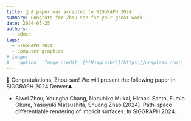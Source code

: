 ```yaml
---
title: 🎉 A paper was accepted to SIGGRAPH 2024!
summary: Congrats for Zhou-san for your great work!
date: 2024-03-25
authors:
  - admin
tags:
  - SIGGRAPH 2024
  - Computer graphics
# image:
#   caption: 'Image credit: [**Unsplash**](https://unsplash.com)'
---
```


🎉 Congratulations, Zhou-san! We will present the following paper in SIGGRAPH 2024 Denver⛰️

- Siwei Zhou, Youngha Chang, Nobuhiko Mukai, Hiroaki Santo, Fumio Okura, Yasuyuki Matsushita, Shuang Zhao (2024). Path-space differentiable rendering of implicit surfaces. In SIGGRAPH 2024.
